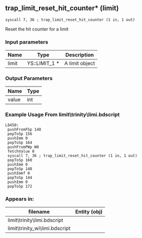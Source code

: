 ## trap_limit_reset_hit_counter* (limit)

`syscall 7, 36 ; trap_limit_reset_hit_counter (1 in, 1 out)`

Reset the hit counter for a limit

### Input parameters
| Name | Type | Description
|------|------|------------
| limit   | YS::LIMIT_1 *   | A limit object


### Output Parameters
| Name | Type
|------|-----
| value   | int   
### Example Usage From limit\trinity\limi.bdscript
```plaintext
L8450:
 pushFromFSp 148
 popToSp 156
 pushImm 0
 popToSp 164
 pushFromPWp W0
 fetchValue 0
 syscall 7, 36 ; trap_limit_reset_hit_counter (1 in, 1 out)
 popToSp 160
 pushImm 0
 popToSp 148
 pushImmf 0
 popToSp 144
 pushImm 0
 popToSp 172
```


### Appears in:
| filename | Entity (obj)
|----------|-------------
| limit\trinity\limi.bdscript       |           
| limit\trinity_wi\limi.bdscript       |           



